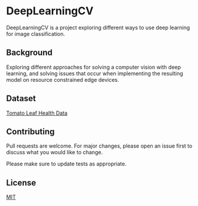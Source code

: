 # DeepLearningCV 

DeepLearningCV is a project exploring different ways to use deep learning for image classification.

## Background

Exploring different approaches for solving a computer vision with deep learning, and solving issues that occur when implementing the resulting model on resource constrained edge devices.

## Dataset

[Tomato Leaf Health Data](https://www.kaggle.com/datasets/ashishmotwani/tomato)

## Contributing

Pull requests are welcome. For major changes, please open an issue first
to discuss what you would like to change.

Please make sure to update tests as appropriate.

## License

[MIT](https://choosealicense.com/licenses/mit/)
